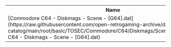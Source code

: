 <table>
<tr><th>Name</th><th>Size</th></tr>
<tr><td>
[Commodore C64 - Diskmags - Scene - [G64].dat](https://raw.githubusercontent.com/open-retrogaming-archive/dat-catalog/main/root/basic/TOSEC/Commodore/C64/Diskmags/Scene/[G64]/Commodore C64 - Diskmags - Scene - [G64].dat)
</td><td>3568</td></tr>
</table>
